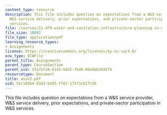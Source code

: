 ```yaml
---
content_type: resource
description: This file includes question on expectations from a W&S service provider,
  W&S service delivery, prior expectations, and private-sector participation in W&S
  services.
file: /courses/11-479-water-and-sanitation-infrastructure-planning-in-developing-countries-spring-2005/5bc169b493d3b4d5f761175f3c617c59_assn2.pdf
file_size: 10042
file_type: application/pdf
learning_resource_types:
- Assignments
license: https://creativecommons.org/licenses/by-nc-sa/4.0/
ocw_type: OCWFile
parent_title: Assignments
parent_type: CourseSection
parent_uid: 5fa7bfa9-6143-64d1-7546-0da9bb2692f9
resourcetype: Document
title: assn2.pdf
uid: 5bc169b4-93d3-b4d5-f761-175f3c617c59
---
```

This file includes question on expectations from a W&S service provider, W&S service delivery, prior expectations, and private-sector participation in W&S services.